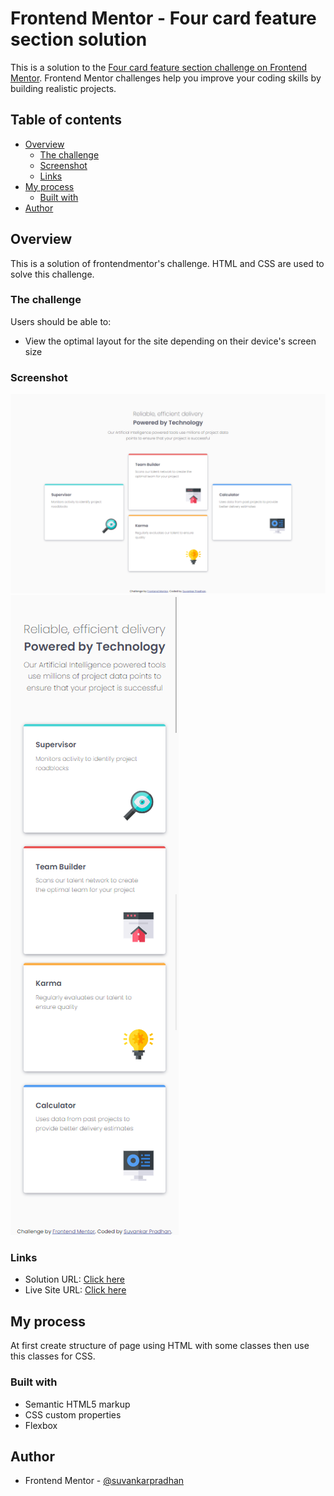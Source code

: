 # Frontend Mentor - Four card feature section solution

This is a solution to the [Four card feature section challenge on Frontend Mentor](https://www.frontendmentor.io/challenges/four-card-feature-section-weK1eFYK). Frontend Mentor challenges help you improve your coding skills by building realistic projects. 

## Table of contents

- [Overview](#overview)
  - [The challenge](#the-challenge)
  - [Screenshot](#screenshot)
  - [Links](#links)
- [My process](#my-process)
  - [Built with](#built-with)
- [Author](#author)

## Overview

This is a solution of frontendmentor's challenge. HTML and CSS are used to solve this challenge.

### The challenge

Users should be able to:

- View the optimal layout for the site depending on their device's screen size

### Screenshot

![desktop-img](./screenshot/desktop.png)
![mobile-img](./screenshot/mobile.png)

### Links

- Solution URL: [Click here](https://github.com/suvankarpradhan/four-card-feature-section-master)
- Live Site URL: [Click here](https://suvankarpradhan.github.io/four-card-feature-section-master/)

## My process

At first create structure of page using HTML with some classes then use this classes for CSS. 

### Built with

- Semantic HTML5 markup
- CSS custom properties
- Flexbox

## Author

- Frontend Mentor - [@suvankarpradhan](https://www.frontendmentor.io/profile/suvankarpradhan)